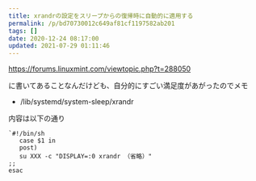 ```yaml
---
title: xrandrの設定をスリープからの復帰時に自動的に適用する
permalink: /p/bd70730012c649af81cf1197582ab201
tags: []
date: 2020-12-24 08:17:00
updated: 2021-07-29 01:11:46
---
```


<a href="https://forums.linuxmint.com/viewtopic.php?t=288050"><https://forums.linuxmint.com/viewtopic.php?t=288050>

に書いてあることなんだけども、自分的にすごい満足度があがったのでメモ

- /lib/systemd/system-sleep/xrandr

内容は以下の通り

```
`#!/bin/sh
   case $1 in
   post)
   su XXX -c "DISPLAY=:0 xrandr （省略）"
;;
esac
```
